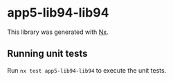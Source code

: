 # app5-lib94-lib94

This library was generated with [Nx](https://nx.dev).

## Running unit tests

Run `nx test app5-lib94-lib94` to execute the unit tests.
